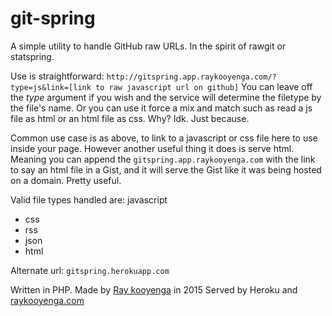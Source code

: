 # git-spring

A simple utility to handle GitHub raw URLs. In the spirit of rawgit or statspring.

Use is straightforward:
``http://gitspring.app.raykooyenga.com/?type=js&link=[link to raw javascript url on github]`` 
You can leave off the *type* argument if you wish and the service will determine the filetype by the file's name. Or you can use it force a mix and match such as read a js file as html or an html file as css. Why? Idk. Just because. 

Common use case is as above, to link to a javascript or css file here to use inside your page. However another useful thing it does is serve html. Meaning you can append the ``gitspring.app.raykooyenga.com`` with the link to say an html file in a Gist, and it will serve the Gist like it was being hosted on a domain. Pretty useful.

Valid file types handled are:
javascript
- css
- rss
- json
- html

Alternate url: ``gitspring.herokuapp.com``

Written in PHP. Made by [Ray kooyenga](http://rkooyenga.github.io) in 2015
Served by Heroku and [raykooyenga.com](raykooyenga.com)
